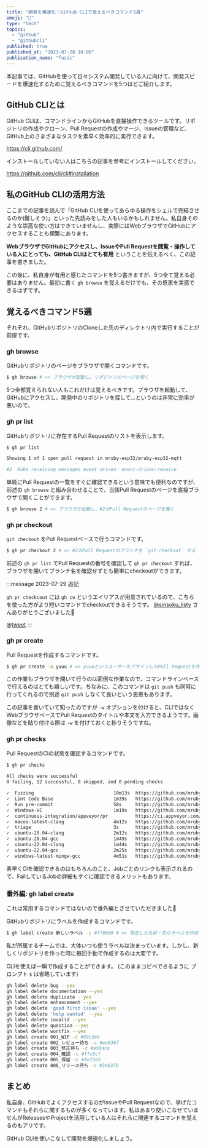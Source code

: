 ```yaml
---
title: "開発を爆速化！GitHub CLIで覚えるべきコマンド5選"
emoji: "🚄"
type: "tech"
topics:
  - "github"
  - "githubcli"
published: true
published_at: "2023-07-28 10:00"
publication_name: "fusic"
---
```


本記事では、GitHubを使って日々システム開発している人に向けて、開発スピードを爆速化するために覚えるべきコマンドを5つほどご紹介します。

## GitHub CLIとは

GitHub CLIは、コマンドラインからGitHubを直接操作できるツールです。リポジトリの作成やクローン、Pull Requestの作成やマージ、Issueの管理など、GitHub上のさまざまなタスクを素早く効率的に実行できます。

https://cli.github.com/

インストールしていない人はこちらの記事を参考にインストールしてください。

https://github.com/cli/cli#installation

## 私のGitHub CLIの活用方法

ここまでの記事を読んで「GitHub CLIを使ってあらゆる操作をシェルで完結させるのか(難しそう)」といった先読みをした人もいるかもしれません。私自身そのような崇高な使い方はできていませんし、実際にはWebブラウザでGitHubにアクセスすることも頻繁にあります。

**WebブラウザでGitHubにアクセスし、IssueやPull Requestを閲覧・操作している人にとっても、GitHub CLIはとても有用** ということを伝えるべく、この記事を書きました。

この後に、私自身が有用と感じたコマンドを5つ書きますが、5つ全て覚える必要はありません。最初に書く `gh browse` を覚えるだけでも、その恩恵を実感できるはずです。

## 覚えるべきコマンド5選

それぞれ、GitHubリポジトリのCloneした先のディレクトリ内で実行することが前提です。

### gh browse

GitHubリポジトリのページをブラウザで開くコマンドです。

```sh
$ gh browse # => ブラウザが起動し、リポジトリのページを開く
```

5つ全部覚えられない人もこれだけは覚えるべきです。ブラウザを起動して、GitHubにアクセスし、開発中のリポジトリを探して...というのは非常に効率が悪いので。

### gh pr list

GitHubリポジトリに存在するPull Requestのリストを表示します。

```sh
$ gh pr list

Showing 1 of 1 open pull request in mruby-esp32/mruby-esp32-mqtt

#2  Make receiving messages event driven  event-driven-receive
```

単純にPull Requestの一覧をすぐに確認できるという意味でも便利なのですが、前述の `gh browse` と組み合わせることで、当該Pull Requestのページを直接ブラウザで開くことができます。

```sh
$ gh browse 2 # => ブラウザが起動し、#2のPull Requestのページを開く
```

### gh pr checkout

`git checkout` をPull Requestベースで行うコマンドです。

```sh
$ gh pr checkout 2 # => #2のPull Requestのブランチを `git checkout` する
```

前述の `gh pr list` でPull Requestの番号を確認して `gh pr checkout` すれば、ブラウザを開いてブランチ名を確認せずとも簡単にcheckoutができます。

:::message
2023-07-29 追記

`gh pr checkcout` には `gh co` というエイリアスが用意されているので、こちらを使った方がより短いコマンドでcheckoutできるそうです。 [@sinsoku_listy](https://twitter.com/sinsoku_listy?s=20) さんありがとうございました🙏

@[tweet](https://twitter.com/sinsoku_listy/status/1684830658051661824?s=20)
:::

### gh pr create

Pull Requestを作成するコマンドです。

```sh
$ gh pr create -a yuuu # => yuuuというユーザーをアサインしたPull Requestを作成
```

この作業もブラウザを開いて行うのは面倒な作業なので、コマンドラインベースで行えるのはとても嬉しいです。ちなみに、このコマンドは `git push` も同時に行ってくれるので別途 `git push` しなくて良いという恩恵もあります。

この記事を書いていて知ったのですが `-w` オプションを付けると、CLIではなくWebブラウザベースでPull Requestのタイトルや本文を入力できるようです。画像などを貼り付ける際は `-w` を付けておくと捗りそうですね。

### gh pr checks

Pull RequestのCIの状態を確認するコマンドです。

```sh
$ gh pr checks
   
All checks were successful
0 failing, 12 successful, 0 skipped, and 0 pending checks

✓  Fuzzing                             10m13s  https://github.com/mruby/mruby/actions/runs/4895197562/job/13267431242
✓  Lint Code Base                      1m39s   https://github.com/mruby/mruby/actions/runs/4895197557/job/13267431051
✓  Run pre-commit                      58s     https://github.com/mruby/mruby/actions/runs/4895197558/job/13267431067
✓  Windows-VC                          1m19s   https://github.com/mruby/mruby/actions/runs/4895197554/job/13267431064
✓  continuous-integration/appveyor/pr          https://ci.appveyor.com/project/matz/mruby/builds/46972325
✓  macos-latest-clang                  4m12s   https://github.com/mruby/mruby/actions/runs/4895197554/job/13267432153
✓  triage                              3s      https://github.com/mruby/mruby/actions/runs/4895197478/job/13267431066
✓  ubuntu-20.04-clang                  2m12s   https://github.com/mruby/mruby/actions/runs/4895197554/job/13267432015
✓  ubuntu-20.04-gcc                    1m49s   https://github.com/mruby/mruby/actions/runs/4895197554/job/13267431853
✓  ubuntu-22.04-clang                  1m44s   https://github.com/mruby/mruby/actions/runs/4895197554/job/13267431704
✓  ubuntu-22.04-gcc                    2m25s   https://github.com/mruby/mruby/actions/runs/4895197554/job/13267431542
✓  windows-latest-mingw-gcc            4m51s   https://github.com/mruby/mruby/actions/runs/4895197554/job/13267432293
```

素早くCIを確認できるのはもちろんのこと、Jobごとのリンクも表示されるので、FailしているJobの詳細もすぐに確認できるメリットもあります。

### 番外編: gh label create

これは常用するコマンドではないので番外編とさせていただきました🙏

GitHubリポジトリにラベルを作成するコマンドです。

```sh
$ gh label create 新しいラベル -c #ff0000 # => 指定した名前・色のラベルを作成
```

私が所属するチームでは、大体いつも使うラベルは決まっています。しかし、新しくリポジトリを作った時に毎回手動で作成するのは大変です。

CLIを使えば一瞬で作成することができます。
(このままコピペできるように プロンプト `$` は省略しています)

```sh
gh label delete bug --yes
gh label delete documentation --yes
gh label delete duplicate --yes
gh label delete enhancement --yes
gh label delete 'good first issue' --yes
gh label delete 'help wanted' --yes
gh label delete invalid --yes
gh label delete question --yes
gh label delete wontfix --yes
gh label create 001_WIP -c #89c3eb
gh label create 002_レビュー待ち -c #ee836f
gh label create 003_修正待ち -c #a59aca
gh label create 004_確認 -c #ffc0cf
gh label create 005_保留 -c #fef263
gh label create 006_リリース待ち -c #3eb370
```

## まとめ

私自身、GitHubでよくアクセスするのがIssueやPull Requestなので、挙げたコマンドもそれらに関するものが多くなっています。私はあまり使いこなせていませんがReleasesやProjectを活用している人はそれらに関連するコマンドを覚えるのもアリです。

GitHub CLIを使いこなして開発を爆速化しましょう。